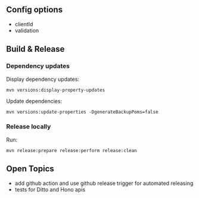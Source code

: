 ## Config options

 * clientId
 * validation

## Build & Release

### Dependency updates

Display dependency updates:
```
mvn versions:display-property-updates
```

Update dependencies:
```
mvn versions:update-properties -DgenerateBackupPoms=false
```

### Release locally

Run:
```
mvn release:prepare release:perform release:clean
```

## Open Topics

 * add github action and use github release trigger for automated releasing
 * tests for Ditto and Hono apis
